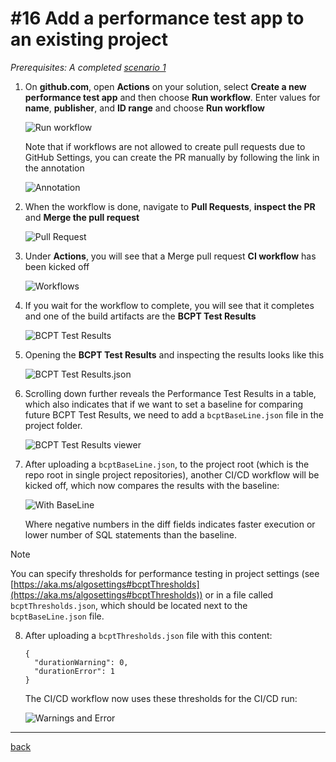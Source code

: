 # #16 Add a performance test app to an existing project
*Prerequisites: A completed [scenario 1](GetStarted.md)*

1. On **github.com**, open **Actions** on your solution, select **Create a new performance test app** and then choose **Run workflow**. Enter values for **name**, **publisher**, and **ID range** and choose **Run workflow**

   ![Run workflow](https://github.com/microsoft/AL-Go/assets/10775043/d499294e-8c88-4f2d-9bb4-b34bad276a6b)

   Note that if workflows are not allowed to create pull requests due to GitHub Settings, you can create the PR manually by following the link in the annotation

   ![Annotation](https://github.com/microsoft/AL-Go/assets/10775043/d346f0fc-5db4-4ff1-9c76-e93cb03ae504)

2. When the workflow is done, navigate to **Pull Requests**, **inspect the PR** and **Merge the pull request**

   ![Pull Request](https://github.com/microsoft/AL-Go/assets/10775043/d2831620-3bc9-4808-aa7a-997944aaaa33)

3. Under **Actions**, you will see that a Merge pull request **CI workflow** has been kicked off

   ![Workflows](https://github.com/microsoft/AL-Go/assets/10775043/37f6c5b9-aaac-4cdc-b1d0-ef661cd2bfbe)

4. If you wait for the workflow to complete, you will see that it completes and one of the build artifacts are the **BCPT Test Results**

   ![BCPT Test Results](https://github.com/microsoft/AL-Go/assets/10775043/cb206f91-3b83-4000-987c-39faa9765695)

5. Opening the **BCPT Test Results** and inspecting the results looks like this

   ![BCPT Test Results.json](https://github.com/microsoft/AL-Go/assets/10775043/27acb70c-1ead-4832-b22a-b022c578250d)

6. Scrolling down further reveals the Performance Test Results in a table, which also indicates that if we want to set a baseline for comparing future BCPT Test Results, we need to add a `bcptBaseLine.json` file in the project folder.

   ![BCPT Test Results viewer](https://github.com/microsoft/AL-Go/assets/10775043/4b263e9e-7ec9-4101-92a7-046e7807e797)

7. After uploading a `bcptBaseLine.json`, to the project root (which is the repo root in single project repositories), another CI/CD workflow will be kicked off, which now compares the results with the baseline:

   ![With BaseLine](https://github.com/microsoft/AL-Go/assets/10775043/c00840d5-4c67-4a72-a4d9-cdebe62e54c0)

   Where negative numbers in the diff fields indicates faster execution or lower number of SQL statements than the baseline.

> [!NOTE]
>
> You can specify thresholds for performance testing in project settings (see [https://aka.ms/algosettings#bcptThresholds](https://aka.ms/algosettings#bcptThresholds)) or in a file called `bcptThresholds.json`, which should be located next to the `bcptBaseLine.json` file.

8. After uploading a `bcptThresholds.json` file with this content:

   ```
   {
     "durationWarning": 0,
     "durationError": 1
   }
   ```

   The CI/CD workflow now uses these thresholds for the CI/CD run:

   ![Warnings and Error](https://github.com/microsoft/AL-Go/assets/10775043/be85d4c1-c710-410d-aba3-b55de8750396)

---
[back](../README.md)
